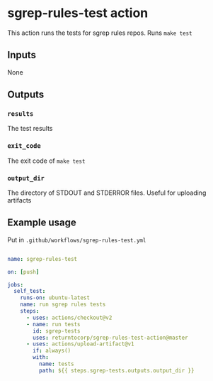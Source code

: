# sgrep-rules-test action

This action runs the tests for sgrep rules repos. Runs `make test`

## Inputs

None

## Outputs

### `results`

The test results

### `exit_code`

The exit code of `make test`

### `output_dir`

The directory of STDOUT and STDERROR files. Useful for uploading artifacts

## Example usage

Put in `.github/workflows/sgrep-rules-test.yml`

```yaml

name: sgrep-rules-test

on: [push]

jobs:
  self_test:
    runs-on: ubuntu-latest
    name: run sgrep rules tests
    steps:
      - uses: actions/checkout@v2
      - name: run tests
        id: sgrep-tests
        uses: returntocorp/sgrep-rules-test-action@master
      - uses: actions/upload-artifact@v1
        if: always()
        with:
          name: tests
          path: ${{ steps.sgrep-tests.outputs.output_dir }}
```
